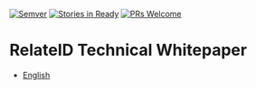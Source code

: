 [![Semver](http://img.shields.io/SemVer/0.0.1.png)](http://semver.org/spec/v0.0.1.html)
[![Stories in Ready](https://badge.waffle.io/relateid/Documentation.svg?label=ready)](https://waffle.io/relateid/Documentation)
[![PRs Welcome](https://img.shields.io/badge/PRs-welcome-brightgreen.svg?style=flat-square)](http://makeapullrequest.com)

# RelateID Technical Whitepaper

* [English](RelateIDTechnicalWhitepaper.md)
